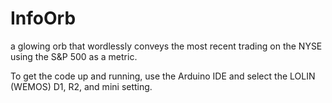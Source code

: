 # InfoOrb
a glowing orb that wordlessly conveys the most recent trading on the NYSE using the S&amp;P 500 as a metric.

To get the code up and running, use the Arduino IDE and select the LOLIN (WEMOS) D1, R2, and mini setting.
